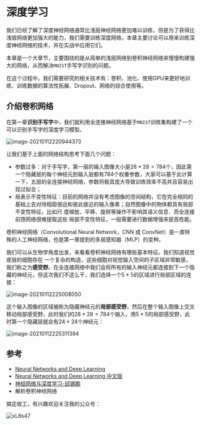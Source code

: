 # 深度学习

我们已经了解了深度神经⽹络通常⽐浅层神经⽹络更加难以训练，但是为了获得比浅层网络更加强大的能力，我们需要训练深度网络，本章主要讨论可以⽤来训练深度神经⽹络的技术，并在实战中应⽤它们。

本章是一个大章节，主要围绕的是从简单的浅层网络到卷积神经网络来慢慢构建强大的网络，从而解决`MNIST`手写字识别的问题。

在这个过程中，我们需要研究的相关技术有：卷积、池化、使用GPU来更好地训练、训练数据的算法性拓展、Dropout、网络的综合使用等。

## 介绍卷积网络

在第一章**识别手写字**中，我们就利用全连接神经网络基于`MNIST`训练集构建了一个可以识别手写字的深度学习模型。

![image-20210112220944373](https://gitee.com/howie6879/oss/raw/master/uPic/image-20210112220944373.png)

让我们基于上面的网络结构思考下面几个问题：

- 参数过多：对于手写字，第一层的输入图像大小是$28*28=784$个，因此第一个隐藏层的每个神经元到输入层都有784个权重参数，大家可以基于此计算一下，五层的全连接神经网络，参数将极其庞大导致训练效率不高并且容易出现过拟合；
- 局表示不变性特征：目前的网络并没有考虑图像的空间结构，它在完全相同的基础上去对待相距很远和彼此接近的输⼊像素；自然图像中的物体都具有局部不变性特征，比如尺 度缩放、平移、旋转等操作不影响其语义信息．而全连接前馈网络很难提取这些 局部不变性特征，一般需要进行数据增强来提高性能。

卷积神经网络（Convolutional Neural Network，CNN 或 ConvNet）是一类特殊的人工神经网络，也是第一章提到的多层感知器（MLP）的变种。

我们可以从生物学角度出发，来看看卷积神经网络有哪些基本特征。我们知道视觉皮层的细胞存在 一个复杂的构造，这些细胞对视觉输入空间的子区域非常敏感，我们称之为**感受野**。在全连接网络中我们会将所有的输入神经元都连接到下一个隐藏的神经元，但这次我们不这么干，我们选择一个$5*5$的区域进行局部区域的连接：

![image-20210112225008050](https://gitee.com/howie6879/oss/raw/master/uPic/image-20210112225008050.png)

这个输⼊图像的区域被称为隐藏神经元的**局部感受野**，然后在整个输⼊图像上交叉移动局部感受野，此时我们的$28*28=784$个输入，用$5*5$的局部感受野，此时第一个隐藏层就会有$24*24$个神经元：

![image-20210112225311394](https://gitee.com/howie6879/oss/raw/master/uPic/image-20210112225311394.png)



## 参考

- [Neural Networks and Deep Learning](http://neuralnetworksanddeeplearning.com/index.html)
- [Neural Networks and Deep Learning 中文版](https://github.com/zhanggyb/nndl)
- [神经网络与深度学习-邱锡鹏](https://nndl.github.io/)
- 解析卷积神经网络

搞定收工，有兴趣欢迎关注我的公众号：

![xL8s47](https://gitee.com/howie6879/oss/raw/master/uPic/xL8s47.jpg)


